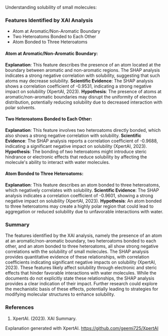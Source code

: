 Understanding solubility of small molecules:
### Features Identified by XAI Analysis
- Atom at Aromatic/Non-Aromatic Boundary
- Two Heteroatoms Bonded to Each Other
- Atom Bonded to Three Heteroatoms

#### Atom at Aromatic/Non-Aromatic Boundary:
**Explanation**: This feature describes the presence of an atom located at the boundary between aromatic and non-aromatic regions. The SHAP analysis indicates a strong negative correlation with solubility, suggesting that such atoms may decrease solubility.
**Scientific Evidence**: The SHAP analysis shows a correlation coefficient of -0.9531, indicating a strong negative impact on solubility (XpertAI, 2023).
**Hypothesis**: The presence of atoms at aromatic/non-aromatic boundaries may disrupt the uniformity of electron distribution, potentially reducing solubility due to decreased interaction with polar solvents.

#### Two Heteroatoms Bonded to Each Other:
**Explanation**: This feature involves two heteroatoms directly bonded, which also shows a strong negative correlation with solubility.
**Scientific Evidence**: The SHAP analysis reports a correlation coefficient of -0.9688, indicating a significant negative impact on solubility (XpertAI, 2023).
**Hypothesis**: The bonding of two heteroatoms might introduce steric hindrance or electronic effects that reduce solubility by affecting the molecule's ability to interact with water molecules.

#### Atom Bonded to Three Heteroatoms:
**Explanation**: This feature describes an atom bonded to three heteroatoms, which negatively correlates with solubility.
**Scientific Evidence**: The SHAP analysis indicates a correlation coefficient of -0.9601, showing a strong negative impact on solubility (XpertAI, 2023).
**Hypothesis**: An atom bonded to three heteroatoms may create a highly polar region that could lead to aggregation or reduced solubility due to unfavorable interactions with water.

### Summary
The features identified by the XAI analysis, namely the presence of an atom at an aromatic/non-aromatic boundary, two heteroatoms bonded to each other, and an atom bonded to three heteroatoms, all show strong negative correlations with the solubility of small molecules. The SHAP analysis provides quantitative evidence of these relationships, with correlation coefficients indicating significant negative impacts on solubility (XpertAI, 2023). These features likely affect solubility through electronic and steric effects that hinder favorable interactions with water molecules. While the documents do not explicitly state these relationships, the SHAP analysis provides a clear indication of their impact. Further research could explore the mechanistic basis of these effects, potentially leading to strategies for modifying molecular structures to enhance solubility.

### References
1. XpertAI. (2023). XAI Summary.

Explanation generated with XpertAI. https://github.com/geemi725/XpertAI